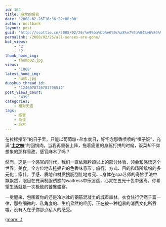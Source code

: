 ```yaml
---
id: 164
title: 麻木的感官
date: '2008-02-26T18:36:22+00:00'
author: Westbank
layout: post
guid: 'http://scottie.cn/2008/02/26/%e9%ba%bb%e6%9c%a8%e7%9a%84%e6%84%9f%e5%ae%98/'
permalink: /2008/02/26/all-senses-are-gone/
bot_views:
    - '2'
    - '2'
thumb_home_img:
    - thumb02.jpg
views:
    - '1068'
latest_home_img:
    - numb.jpg
duoshuo_thread_id:
    - '1246078726781796512'
post_views_count:
    - '439'
categories:
    - 相对无语
tags:
    - 感官
    - 杂谈
    - 麻木
---
```


在拉稀摆带”的日子里，只能以葡萄糖+盐水度日，好怀念那香喷喷的“榛子饭”，充满“[**<font color="#000000">土之味</font>**](http://scottie.cn/2007/11/01/soil-is-mother/)”的回锅肉。当我再重装上阵，拖着疲惫的身躯打拼的时候，饭菜却不如想象的那样香甜。感官麻木了吗？

然而，这是一个感官的时代，我们一直依赖脖颈以上的部分体验、领会和感悟这个世界。美食，全方位地去挖掘它的色香味意形；旅行，方式、目的和场所缤纷的多元化；家什，手感、质地和材质搜肠刮肚地考究.....身体在spa艺师的奇妙手法中飘飘然，眼目在充满制服诱惑的waitress中乐逍遥，心灵在五光十色中迷离。你希望生活就是一次极致的饕餮盛宴。

一觉醒来，包围着你的还是冷冰冰的钢筋混凝土的城市森林。衣食住行仍然千篇一律，那些细微的、私角度的、生机盎然的经历，正在被一种粗暴的消费文化所吞噬，没有人在乎你那点私人的感受。

 [<span aria-label="Continue reading 麻木的感官">(more…)</span>](http://farbank.net/2008/02/26/all-senses-are-gone/#more-164)